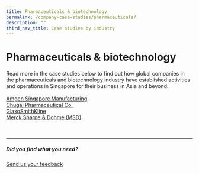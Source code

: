 ```yaml
---
title: Pharmaceuticals & biotechnology
permalink: /company-case-studies/pharmaceuticals/
description: ""
third_nav_title: Case studies by industry
---
```

# Pharmaceuticals &amp; biotechnology
Read more in the case studies below to find out how global companies in the pharmaceuticals and biotechnology industry have established activities and operations in Singapore for their business in Asia and beyond. <br>
<br>
[Amgen Singapore Manufacturing](https://www.edb.gov.sg/content/edb/en/our-industries/company-highlights/amgen-singapore-manufacturing.html)  
[Chugai Pharmaceutical Co.](https://www.edb.gov.sg/content/edb/en/our-industries/company-highlights/chugai-pharmaceutical-co.html)  
[GlaxoSmithKline](https://www.edb.gov.sg/content/edb/en/our-industries/company-highlights/gsk.html)  
[Merck Sharpe &amp; Dohme (MSD)](https://www.edb.gov.sg/content/edb/en/our-industries/company-highlights/merck-sharp-dohme.html)
<br>
<br>
<br>

<hr>

##### Did you find what you need?
[Send us your feedback](https://form.gov.sg/642693623cb98f001239be0d)